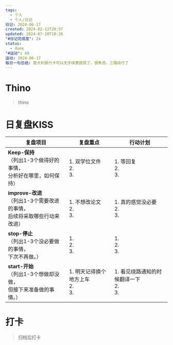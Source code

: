 ```yaml
---
tags:
  - 个人
  - 个人/日记
日记: 2024-06-17
created: 2024-02-12T20:57
updated: 2024-07-18T10:26
"#日记完成度": 24
status:
  - done
"#运动": 40
运动: 2024-06-17
每日一句总结: 意大利银行卡可以无手续费提现了。很焦虑。三路绕行了
---
```


# Thino
> thino

# 日复盘KISS
| **复盘项目**                                             | **复盘重点**                    | **行动计划**                       |
| ---------------------------------------------------- | --------------------------- | ------------------------------ |
| **Keep-保持**<br>（列出1-3个做得好的事情，<br>   分析好在哪里，如何保持）     | 1.  双学位文件<br>2. <br>3.      | 1.  等回复<br>2. <br>3.           |
| **improve-改进**<br>（列出1-3个需要改进的事情，<br>  后续将采取哪些行动来改进） | 1.  不想改论文<br>2. <br>3.      | 1.  真的感觉没必要<br>2. <br>3.       |
| **stop-停止**<br>（列出1-3个没必要做的事情，<br>下次不再做。）            | 1.  <br>2. <br>3.           | 1.  <br>2. <br>3.              |
| **start-开始**<br>（列出1-3个想做却没做，<br>但接下来准备做的事情。）        | 1.  明天记得换个地方上车<br>2. <br>3. | 1.  看见绕路通知的时候翻译一下<br>2. <br>3. |



# 打卡
> 归档后打卡


